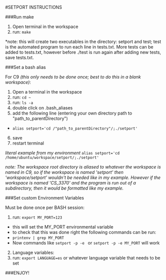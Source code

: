 #SETPORT INSTRUCTIONS

###Run make

1. Open terminal in the workspace
2. run: ```make```

*note: this will create two executables in the directory: setport and test; test is the 
automated program to run each line in tests.txt. More tests can be added to tests.txt,
however before ./test is run again after adding new tests, save tests.txt.

###Set a bash alias

For C9 *(this only needs to be done once; best to do this in a blank workspace)*:

1. Open a terminal in the workspace
2. run: ```cd ~```
3. run: ```ls -a```
4. double click on .bash_aliases
5. add the following line (entering your own directory path to "path\_to\_parentDirectory") 
  * ```alias setport='cd /"path_to_parentDirectory"/;./setport'```
6. save 
7. restart terminal
    
*literal example from my environment* ```alias setport='cd /home/ubuntu/workspace/setport/;./setport'```

*note: The workspace root directory is aliased to whatever the workspace is named in C9,
so if the workspace is named 'setport' then 'workspace/setport' wouldn't be needed like in
my example. However if the workspace is named 'CS_3370' and the program is run out of a subdirectory,
then it would be formatted like my example.*

###Set custom Environment Variables

Must be done once per BASH session:

1. run: ```export MY_PORT=123```
  * this will set the MY\_PORT environmental variable
  * to check that this was done right the following commands can be run:
  * ```printenv | grep MY_PORT```
  * Now commands like ```setport -p -e ``` or ```setport -p -e MY_PORT``` will work

2. Language variables:
3. run: ```export LANGUAGE=es``` or whatever language variable that needs to be set

###ENJOY!